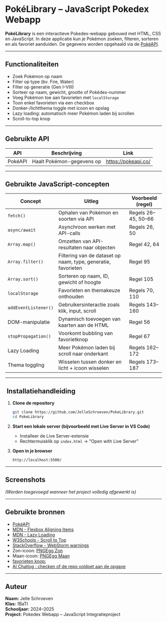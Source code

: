 # PokéLibrary – JavaScript Pokedex Webapp

**PokéLibrary** is een interactieve Pokedex-webapp gebouwd met HTML, CSS en JavaScript. In deze applicatie kun je Pokémon zoeken, filteren, sorteren en als favoriet aanduiden. De gegevens worden opgehaald via de [PokéAPI](https://pokeapi.co/).

---

## Functionaliteiten

-  Zoek Pokémon op naam
-  Filter op type (bv. Fire, Water)
-  Filter op generatie (Gen I–VIII)
-  Sorteer op naam, gewicht, grootte of Pokédex-nummer
-  Voeg Pokémon toe aan favorieten met `localStorage`
-  Toon enkel favorieten via een checkbox
- Donker-/lichtthema toggle met icoon en opslag
-  Lazy loading: automatisch meer Pokémon laden bij scrollen
-  Scroll-to-top knop

---

## Gebruikte API

| API      | Beschrijving              | Link                 |
|----------|---------------------------|----------------------|
| PokéAPI  | Haalt Pokémon-gegevens op | https://pokeapi.co/  |

---

##  Gebruikte JavaScript-concepten

| Concept             | Uitleg                                                               | Voorbeeld (regel)               |
|---------------------|----------------------------------------------------------------------|---------------------------------|
| `fetch()`           | Ophalen van Pokémon en soorten via API                               | Regels 26–45, 50–66             |
| `async/await`       | Asynchroon werken met API-calls                                      | Regels 26, 50                   |
| `Array.map()`       | Omzetten van API-resultaten naar objecten                            | Regel 42, 64                    |
| `Array.filter()`    | Filtering van de dataset op naam, type, generatie, favorieten        | Regel 95                        |
| `Array.sort()`      | Sorteren op naam, ID, gewicht of hoogte                              | Regel 105                       |
| `localStorage`      | Favorieten en themakeuze onthouden                                   | Regels 70, 110                  |
| `addEventListener()`| Gebruikersinteractie zoals klik, input, scroll                        | Regels 143–160                  |
| DOM-manipulatie     | Dynamisch toevoegen van kaarten aan de HTML                          | Regel 56                        |
| `stopPropagation()` | Voorkomt bubbling van favorietknop                                   | Regel 67                        |
| Lazy Loading        | Meer Pokémon laden bij scroll naar onderkant                         | Regels 162–172                  |
| Thema toggling      | Wisselen tussen donker en licht + icoon wisselen                     | Regels 173–187                  |

---

## ️ Installatiehandleiding

1. **Clone de repository**
   ```bash
   git clone https://github.com/JelleSchroeven/PokeLibrary.git
   cd PokeLibrary
   ```

2. **Start een lokale server (bijvoorbeeld met Live Server in VS Code)**
    - Installeer de Live Server-extensie
    - Rechtermuisklik op `index.html` → "Open with Live Server"

3. **Open in je browser**
   ```
   http://localhost:5500/
   ```

---

##  Screenshots

*(Worden toegevoegd wanneer het project volledig afgewerkt is)*

---

##  Gebruikte bronnen

- [PokéAPI](https://pokeapi.co/)
- [MDN - Flexbox Aligning Items](https://developer.mozilla.org/en-US/docs/Web/CSS/CSS_flexible_box_layout/Aligning_items_in_a_flex_container)
- [MDN - Lazy Loading](https://developer.mozilla.org/en-US/docs/Web/Performance/Guides/Lazy_loading)
- [W3Schools - Scroll to Top](https://www.w3schools.com/howto/howto_js_scroll_to_top.asp)
- [StackOverflow - WebStorm warnings](https://stackoverflow.com/questions/20835544/how-to-fight-tons-of-unresolved-variables-warning-in-webstorm)
- Zon-icoon: [PNGEgg Zon](https://www.pngegg.com/en/png-fnkkd)
- Maan-icoon: [PNGEgg Maan](https://www.pngegg.com/en/png-fnkke/download)
- [favorieten knop: ](https://gathering.tweakers.net/forum/list_messages/390126)
- [AI Chatlog : checken of de repo voldoet aan de opgave]( https://chatgpt.com/share/682e3e64-aafc-800a-afff-090f2ef0d5d3)
  

---

##  Auteur

**Naam:** Jelle Schroeven  
**Klas:** 1BaTI  
**Schooljaar:** 2024–2025  
**Project:** Pokedex Webapp – JavaScript Integratieproject
